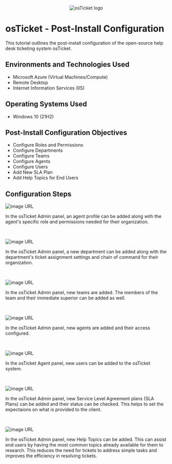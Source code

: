 <p align="center">
<img src="https://i.imgur.com/Clzj7Xs.png" alt="osTicket logo"/>
</p>

<h1>osTicket - Post-Install Configuration</h1>
This tutorial outlines the post-install configuration of the open-source help desk ticketing system osTicket.<br />


<h2>Environments and Technologies Used</h2>

- Microsoft Azure (Virtual Machines/Compute)
- Remote Desktop
- Internet Information Services (IIS)

<h2>Operating Systems Used </h2>

- Windows 10</b> (21H2)

<h2>Post-Install Configuration Objectives</h2>

- Configure Roles and Permissions
- Configure Departments
- Configure Teams
- Configure Agents
- Configure Users
- Add New SLA Plan
- Add Help Topics for End Users

<h2>Configuration Steps</h2>


![image URL](https://github.com/marceatmon/osTicket-files/blob/main/Add%20New%20Role.jpg?raw=true)

<p>
In the osTicket Admin panel, an agent profile can be added along with the agent's specific role and permissions needed for their organization.
</p>
<br />

![image URL](https://github.com/marceatmon/osTicket-files/blob/main/Add%20New%20Dept.jpg?raw=true)
</p>
<p>
In the osTicket Admin panel, a new department can be added along with the department's ticket assignment settings and chain of command for their organization.
</p>
<br />

![image URL](https://github.com/marceatmon/osTicket-files/blob/main/Add%20New%20Team.jpg?raw=true)
</p>
<p>
In the osTicket Admin panel, new teams are added. The members of the team and their immediate superior can be added as well.
</p>
<br />

![image URL](https://github.com/marceatmon/osTicket-files/blob/main/Add%20New%20Agent.jpg?raw=true)
</p>
<p>
In the osTicket Admin panel, new agents are added and their access configured.
</p>
<br />

![image URL](https://github.com/marceatmon/osTicket-files/blob/main/Add%20New%20User.jpg?raw=true)
</p>
<p>
In the osTicket Agent panel, new users can be added to the osTicket system.
</p>
<br />

![image URL](https://github.com/marceatmon/osTicket-files/blob/main/Add%20New%20SLA%20Plan.jpg?raw=true)
</p>
<p>
In the osTicket Admin panel, new Service Level Agreement plans (SLA Plans) can be added and their status can be checked. This helps to set the expectaions on what is provided to the client.
</p>
<br />

![image URL](https://github.com/marceatmon/osTicket-files/blob/main/Add%20Help%20Topics%20for%20End%20Users.jpg?raw=true)
</p>
<p>
In the osTicket Admin panel, new Help Topics can be added. This can assist end users by having the most common topics already available for them to research. This reduces the need for tickets to address simple tasks and improves the efficiency in resolving tickets.
</p>
<br />
